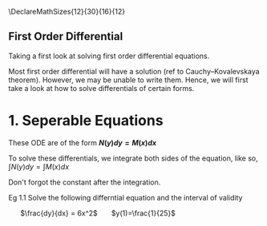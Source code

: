 \DeclareMathSizes{12}{30}{16}{12}
## First Order Differential

Taking a first look at solving first order differential equations. 

Most first order differential will have a solution (ref to Cauchy–Kovalevskaya theorem). However, we may be unable to write them.
Hence, we will first take a look at how to solve differentials of certain forms.

# 1. Seperable Equations
These ODE are of the form **$N(y)dy = M(x)dx$**

To solve these differentials, we integrate both sides of the equation, like so, 
$\int N(y)dy = \int M(x) dx$

Don't forgot the constant after the integration.

Eg 1.1 Solve the following differntial equation and the interval of validity

&nbsp;&nbsp;&nbsp;&nbsp;&nbsp; $\frac{dy}{dx} = 6x^2$     &nbsp;&nbsp;&nbsp;&nbsp;&nbsp;       $y(1)=\frac{1}{25}$

